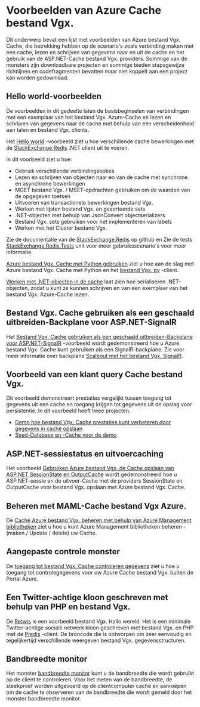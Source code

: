 <properties 
    pageTitle="Voorbeelden van Azure Cache bestand Vgx. | Microsoft Azure" 
    description="Informatie over het gebruik van de Cache voor Azure bestand Vgx." 
    services="redis-cache" 
    documentationCenter="" 
    authors="steved0x" 
    manager="douge" 
    editor=""/>

<tags 
    ms.service="cache" 
    ms.workload="tbd" 
    ms.tgt_pltfrm="cache-redis" 
    ms.devlang="multiple" 
    ms.topic="article" 
    ms.date="08/30/2016" 
    ms.author="sdanie"/>

# <a name="azure-redis-cache-samples"></a>Voorbeelden van Azure Cache bestand Vgx. 

Dit onderwerp bevat een lijst met voorbeelden van Azure bestand Vgx. Cache, die betrekking hebben op de scenario's zoals verbinding maken met een cache, lezen en schrijven van gegevens naar en uit de cache en het gebruik van de ASP.NET-Cache bestand Vgx. providers. Sommige van de monsters zijn downloadbare projecten en sommige bieden stapsgewijze richtlijnen en codefragmenten bevatten maar niet koppelt aan een project kan worden gedownload.

## <a name="hello-world-samples"></a>Hello world-voorbeelden

De voorbeelden in dit gedeelte laten de basisbeginselen van verbindingen met een exemplaar van het bestand Vgx. Azure-Cache en lezen en schrijven van gegevens naar de cache met behulp van een verscheidenheid aan talen en bestand Vgx. clients.

Het [Hello world](https://github.com/rustd/RedisSamples/tree/master/HelloWorld) -voorbeeld ziet u hoe verschillende cache bewerkingen met de [StackExchange.Redis](https://github.com/StackExchange/StackExchange.Redis) .NET client uit te voeren.

In dit voorbeeld ziet u hoe:

-   Gebruik verschillende verbindingsopties
-   Lezen en schrijven van objecten naar en van de cache met synchrone en asynchrone bewerkingen
-   MGET bestand Vgx. / MSET-opdrachten gebruiken om de waarden van de opgegeven toetsen
-   Uitvoeren van transactionele bewerkingen bestand Vgx.
-   Werken met lijsten bestand Vgx. en gesorteerde sets
-   .NET-objecten met behulp van JsonConvert objectserializers
-   Bestand Vgx. sets gebruiken voor het implementeren van labels
-   Werken met het Cluster bestand Vgx.

Zie de documentatie van de [StackExchange.Redis](https://github.com/StackExchange/StackExchange.Redis) op github en Zie de tests [StackExchange.Redis.Tests](https://github.com/StackExchange/StackExchange.Redis/tree/master/StackExchange.Redis.Tests) unit voor meer gebruiksscenario's voor meer informatie.

[Azure bestand Vgx. Cache met Python gebruiken](cache-python-get-started.md) ziet u hoe aan de slag met Azure bestand Vgx. Cache met Python en het [bestand Vgx. py](https://github.com/andymccurdy/redis-py) -client.

[Werken met .NET-objecten in de cache](cache-dotnet-how-to-use-azure-redis-cache.md#work-with-net-objects-in-the-cache) laat zien hoe serialiseren .NET-objecten, zodat u kunt ze kunnen schrijven en van een exemplaar van het bestand Vgx. Azure-Cache lezen. 

## <a name="use-redis-cache-as-a-scale-out-backplane-for-aspnet-signalr"></a>Bestand Vgx. Cache gebruiken als een geschaald uitbreiden-Backplane voor ASP.NET-SignalR

Het [Bestand Vgx. Cache gebruiken als een geschaald uitbreiden-Backplane voor ASP.NET-SignalR](https://github.com/rustd/RedisSamples/tree/master/RedisAsSignalRBackplane) -voorbeeld wordt gedemonstreerd hoe u Azure bestand Vgx. Cache kunt gebruiken als een SignalR-backplane. Zie voor meer informatie over backplane [Scaleout met het bestand Vgx. SignalR](http://www.asp.net/signalr/overview/performance/scaleout-with-redis).

## <a name="redis-cache-customer-query-sample"></a>Voorbeeld van een klant query Cache bestand Vgx.

Dit voorbeeld demonstreert prestaties vergelijkt tussen toegang tot gegevens uit een cache en toegang krijgen tot gegevens uit de opslag voor persistentie. In dit voorbeeld heeft twee projecten.

-   [Demo hoe bestand Vgx. Cache prestaties kunt verbeteren door gegevens in cache opslaan](https://github.com/rustd/RedisSamples/tree/master/RedisCacheCustomerQuerySample)
-   [Seed-Database en -Cache voor de demo](https://github.com/rustd/RedisSamples/tree/master/SeedCacheForCustomerQuerySample)

## <a name="aspnet-session-state-and-output-caching"></a>ASP.NET-sessiestatus en uitvoercaching

Het voorbeeld [Gebruiken Azure bestand Vgx. de Cache opslaan van ASP.NET SessionState en OutputCache](https://github.com/rustd/RedisSamples/tree/master/SessionState_OutputCaching) wordt gedemonstreerd hoe u ASP.NET-sessie en de uitvoer-Cache met de providers SessionState en OutputCache voor bestand Vgx. opslaan met Azure bestand Vgx. Cache.

## <a name="manage-azure-redis-cache-with-maml"></a>Beheren met MAML-Cache bestand Vgx Azure.

De [Cache Azure bestand Vgx. beheren met behulp van Azure Management bibliotheken](https://github.com/rustd/RedisSamples/tree/master/ManageCacheUsingMAML) ziet u hoe u kunt Azure Management bibliotheken beheren - (maken / Update / delete) uw Cache. 

## <a name="custom-monitoring-sample"></a>Aangepaste controle monster

De [toegang tot bestand Vgx. Cache controleren gegevens](https://github.com/rustd/RedisSamples/tree/master/CustomMonitoring) ziet u hoe u toegang tot controlegegevens voor uw Azure Cache bestand Vgx. buiten de Portal Azure.

## <a name="a-twitter-style-clone-written-using-php-and-redis"></a>Een Twitter-achtige kloon geschreven met behulp van PHP en bestand Vgx.

De [Retwis](https://github.com/SyntaxC4-MSFT/retwis) is een voorbeeld bestand Vgx. Hallo wereld. Het is een minimale Twitter-achtige sociale netwerk kloon geschreven met bestand Vgx. en PHP met de [Predis](https://github.com/nrk/predis) -client. De broncode die is ontworpen om zeer eenvoudig en tegelijkertijd verschillende weergeven bestand Vgx. gegevensstructuren.

## <a name="bandwidth-monitor"></a>Bandbreedte monitor

Het monster [bandbreedte monitor](https://github.com/JonCole/SampleCode/tree/master/BandWidthMonitor) kunt u de bandbreedte die wordt gebruikt op de client te controleren. Voor het meten van de bandbreedte, de steekproef worden uitgevoerd op de clientcomputer cache en aanroepen om de cache te observeren van de bandbreedte die wordt gemeld door het monster bandbreedte monitor.
